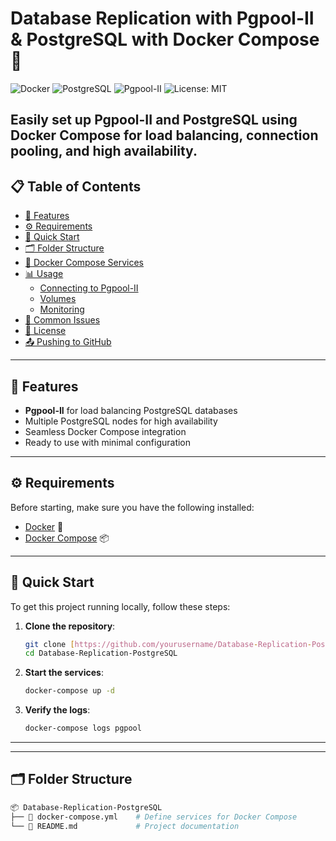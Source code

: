 # Database Replication with Pgpool-II & PostgreSQL with Docker Compose 🚀

![Docker](https://img.shields.io/badge/docker-ready-blue)
![PostgreSQL](https://img.shields.io/badge/postgresql-v14-blue)
![Pgpool-II](https://img.shields.io/badge/pgpool--ii-ready-yellowgreen)
![License: MIT](https://img.shields.io/badge/License-MIT-green)

Easily set up **Pgpool-II** and **PostgreSQL** using Docker Compose for load balancing, connection pooling, and high availability.
---

## 📋 Table of Contents

- [🌟 Features](#-features)
- [⚙️ Requirements](#-requirements)
- [🚀 Quick Start](#-quick-start)
- [🗂️ Folder Structure](#️-folder-structure)
- [🔧 Docker Compose Services](#-docker-compose-services)
- [📊 Usage](#-usage)
  - [Connecting to Pgpool-II](#connecting-to-pgpool-ii)
  - [Volumes](#volumes)
  - [Monitoring](#monitoring)
- [🐞 Common Issues](#-common-issues)
- [📝 License](#-license)
- [📤 Pushing to GitHub](#-pushing-to-github)

---



## 🌟 Features

- **Pgpool-II** for load balancing PostgreSQL databases
- Multiple PostgreSQL nodes for high availability
- Seamless Docker Compose integration
- Ready to use with minimal configuration

---

## ⚙️ Requirements

Before starting, make sure you have the following installed:

- [Docker](https://docs.docker.com/get-docker/) 🐳
- [Docker Compose](https://docs.docker.com/compose/install/) 📦

---
## 🚀 Quick Start

To get this project running locally, follow these steps:

1. **Clone the repository**:
    ```bash
    git clone [https://github.com/yourusername/Database-Replication-PostgreSQL.git](https://github.com/Hisham2000/Database-Replication-PostgreSQL.git)
    cd Database-Replication-PostgreSQL
    ```

2. **Start the services**:
    ```bash
    docker-compose up -d
    ```

3. **Verify the logs**:
    ```bash
    docker-compose logs pgpool
    ```

---

---

## 🗂️ Folder Structure

```bash
📦 Database-Replication-PostgreSQL
├── 📄 docker-compose.yml    # Define services for Docker Compose
└── 📄 README.md             # Project documentation
```
